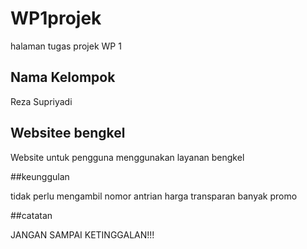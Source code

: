 # WP1projek
halaman tugas projek WP 1

## Nama Kelompok

Reza
Supriyadi

## Websitee bengkel

Website untuk pengguna menggunakan layanan bengkel

##keunggulan

tidak perlu mengambil nomor antrian
harga transparan
banyak promo




##catatan

JANGAN SAMPAI KETINGGALAN!!!
